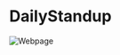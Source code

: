 # DailyStandup
![Webpage](https://github.com/Clean-Coder-AI/DailyStandup/assets/59927837/212346e5-f941-4a32-84cd-37e4ad9a6159)
